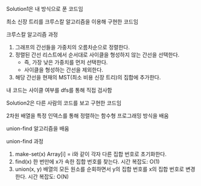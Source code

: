 Solution1은 내 방식으로 푼 코드임

최소 신장 트리를 크루스칼 알고리즘을 이용해 구현한 코드임

크루스칼 알고리즘 과정
1. 그래프의 간선들을 가중치의 오름차순으로 정렬한다.
2. 정렬된 간선 리스트에서 순서대로 사이클을 형성하지 않는 간선을 선택한다.
   * 즉, 가장 낮은 가중치를 먼저 선택한다.
   * 사이클을 형성하는 간선을 제외한다.
3. 해당 간선을 현재의 MST(최소 비용 신장 트리)의 집합에 추가한다.

내 코드는 사이클 여부를 dfs를 통해 직접 검사함

Solution2은 다른 사람의 코드를 보고 구현한 코드임

2차원 배열을 특정 인덱스를 통해 정렬하는 함수형 프로그래밍 방식을 배움

union-find 알고리즘을 배움

union-find 과정
1. make-set(x)
   Array[i] = i와 같이 각자 다른 집합 번호로 초기화한다.
2. find(x)
   한 번만에 x가 속한 집합 번호를 찾는다.
   시간 복잡도: O(1)
3. union(x, y)
   배열의 모든 원소를 순회하면서 y의 집합 번호를 x의 집합 번호로 변경한다.
   시간 복잡도: O(N)




